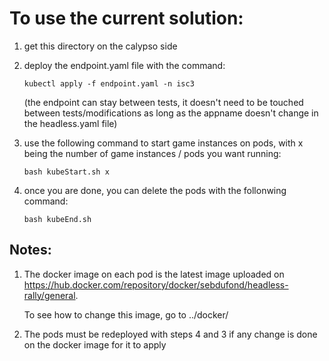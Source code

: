 # To use the current solution:

1. get this directory on the calypso side

2. deploy the endpoint.yaml file with the command: 
	```
	kubectl apply -f endpoint.yaml -n isc3
	```

	(the endpoint can stay between tests, it doesn't need to be touched between tests/modifications as long as the appname doesn't change in the headless.yaml file)

3. use the following command to start game instances on pods, with x being the number of game instances / pods you want running:
	```
	bash kubeStart.sh x
	```

4. once you are done, you can delete the pods with the follonwing command:
	```
	bash kubeEnd.sh
	```

## Notes:

1. The docker image on each pod is the latest image uploaded on https://hub.docker.com/repository/docker/sebdufond/headless-rally/general.

	To see how to change this image, go to ../docker/

2. The pods must be redeployed with steps 4 and 3 if any change is done on the docker image for it to apply
